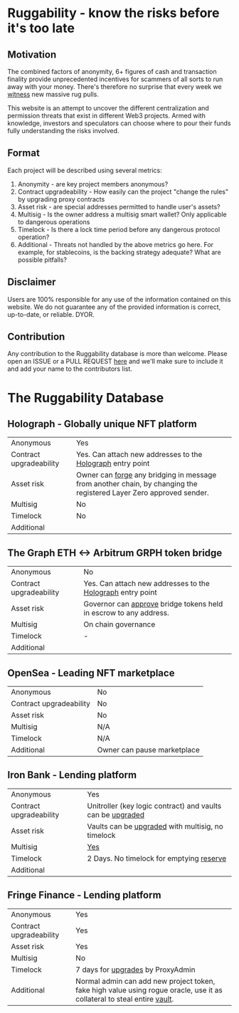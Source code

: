 # Ruggability - know the risks before it's too late

## Motivation

The combined factors of anonymity, 6+ figures of cash and transaction finality provide unprecedented incentives for scammers of all sorts to run away with your money. There's therefore no surprise that every week we [witness](https://web3isgoinggreat.com/?theme=rugPull) new massive rug pulls.

This website is an attempt to uncover the different centralization and permission threats that exist in different Web3 projects. Armed with knowledge, investors and speculators can choose where to pour their funds fully understanding the risks involved.

## Format

Each project will be described using several metrics:

1.  Anonymity - are key project members anonymous?
2.  Contract upgradeability - How easily can the project "change the rules" by upgrading proxy contracts
3.  Asset risk - are special addresses permitted to handle user's assets?
4.  Multisig - Is the owner address a multisig smart wallet? Only applicable to dangerous operations
5.  Timelock - Is there a lock time period before any dangerous protocol operation?
6.  Additional - Threats not handled by the above metrics go here. For example, for stablecoins, is the backing strategy adequate? What are possible pitfalls?

## Disclaimer

Users are 100% responsible for any use of the information contained on this website. We do not guarantee any of the provided information is correct, up-to-date, or reliable. DYOR.

## Contribution

Any contribution to the Ruggability database is more than welcome. Please open an ISSUE or a PULL REQUEST [here](https://github.com/trust1995/ruggability) and we'll make sure to include it and add your name to the contributors list.

# The Ruggability Database

## Holograph - Globally unique NFT platform

|     |     |
| --- | --- |
| Anonymous | Yes |
| Contract upgradeability | Yes. Can attach new addresses to the [Holograph](https://github.com/holographxyz/holograph-protocol/blob/c4_audit/contracts/Holograph.sol) entry point |
| Asset risk | Owner can [forge](https://github.com/holographxyz/holograph-protocol/blob/b39a61ca53f97fcae8a39f92c2285d6b57a16de0/contracts/module/LayerZeroModule.sol#L190) any bridging in message from another chain, by changing the registered Layer Zero approved sender. |
| Multisig | No  |
| Timelock | No  |
| Additional |     |

## The Graph ETH <-> Arbitrum GRPH token bridge

|     |     |
| --- | --- |
| Anonymous | No  |
| Contract upgradeability | Yes. Can attach new addresses to the [Holograph](https://github.com/holographxyz/holograph-protocol/blob/c4_audit/contracts/Holograph.sol) entry point |
| Asset risk | Governor can [approve](https://github.com/graphprotocol/contracts/blob/7b383140ba5430a564d3caecb1074b31f5497bab/contracts/gateway/BridgeEscrow.sol#L28) bridge tokens held in escrow to any address. |
| Multisig | On chain governance |
| Timelock | -   |
| Additional |     |

## OpenSea - Leading NFT marketplace

|     |     |
| --- | --- |
| Anonymous | No  |
| Contract upgradeability | No  |
| Asset risk | No  |
| Multisig | N/A |
| Timelock | N/A |
| Additional | Owner can pause marketplace |

## Iron Bank - Lending platform

|     |     |
| --- | --- |
| Anonymous | Yes |
| Contract upgradeability | Unitroller (key logic contract) and vaults can be [upgraded](https://docs.ib.xyz/#protocol-contract) |
| Asset risk | Vaults can be [upgraded](https://etherscan.io/address/0x41c84c0e2ee0b740cf0d31f63f3b6f627dc6b393#readContract) with multisig, no timelock |
| Multisig | [Yes](https://docs.ib.xyz/governance) |
| Timelock | 2 Days. No timelock for emptying [reserve](https://docs.ib.xyz/governance) |
| Additional |     |

## Fringe Finance - Lending platform

|     |     |
| --- | --- |
| Anonymous | Yes |
| Contract upgradeability | Yes |
| Asset risk | Yes |
| Multisig | No  |
| Timelock | 7 days for [upgrades](https://etherscan.io/address/0xfb872a364e63950f9847a39202bb4d1c07534466#readContract) by ProxyAdmin |
| Additional | Normal admin can add new project token, fake high value using rogue oracle, use it as collateral to steal entire [vault](https://etherscan.io/address/0x9fD0928A09E8661945767E75576C912023bA384D?utm_source=immunefi#readProxyContract#F5). |
